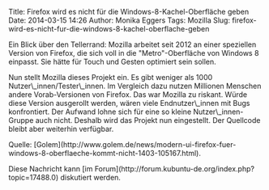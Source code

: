 Title: Firefox wird es nicht für die Windows-8-Kachel-Oberfläche geben
Date: 2014-03-15 14:26
Author: Monika Eggers
Tags: Mozilla
Slug: firefox-wird-es-nicht-fur-die-windows-8-kachel-oberflache-geben

Ein Blick über den Tellerrand: Mozilla arbeitet seit 2012 an einer
speziellen Version von Firefox, die sich voll in die "Metro"-Oberfläche
von Windows 8 einpasst. Sie hätte für Touch und Gesten optimiert sein
sollen.

</p>
Nun stellt Mozilla dieses Projekt ein. Es gibt weniger als 1000
Nutzer\_innen/Tester\_innen. Im Vergleich dazu nutzen Millionen Menschen
andere Vorab-Versionen von Firefox. Das war Mozilla zu riskant. Würde
diese Version ausgerollt werden, wären viele Endnutzer\_innen mit Bugs
konfrontiert. Der Aufwand lohne sich für eine so kleine
Nutzer\_innen-Gruppe auch nicht. Deshalb wird das Projekt nun
eingestellt. Der Quellcode bleibt aber weiterhin verfügbar.

</p>
Quelle:
[Golem](http://www.golem.de/news/modern-ui-firefox-fuer-windows-8-oberflaeche-kommt-nicht-1403-105167.html).

</p>
Diese Nachricht kann [im
Forum](http://forum.kubuntu-de.org/index.php?topic=17488.0) diskutiert
werden.

</p>

